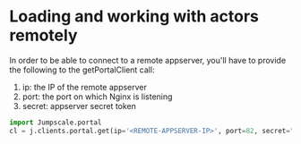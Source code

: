 Loading and working with actors remotely
========================================

In order to be able to connect to a remote appserver, you'll have to
provide the following to the getPortalClient call:

1.  ip: the IP of the remote appserver
2.  port: the port on which Nginx is listening
3.  secret: appserver secret token

```python
import Jumpscale.portal
cl = j.clients.portal.get(ip='<REMOTE-APPSERVER-IP>', port=82, secret="1234")
```
